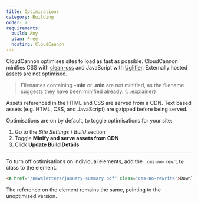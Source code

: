```yaml
---
title: Optimisations
category: Building
order: 7
requirements:
  build: Any
  plan: Free
  hosting: CloudCannon
---
```


CloudCannon optimises sites to load as fast as possible. CloudCannon minifies CSS with [clean-css](https://github.com/GoalSmashers/clean-css) and JavaScript with [Uglifier](https://github.com/lautis/uglifier). Externally hosted assets are not optimised.

> Filenames containing **-min** or **.min** are not minified, as the filename suggests they have been minified already.
{: .explainer}

Assets referenced in the HTML and CSS are served from a CDN. Text based assets (e.g. HTML, CSS, and JavaScript) are gzipped before being served.

Optimisations are on by default, to toggle optimisations for your site:

1. Go to the *Site Settings* / *Build* section
2. Toggle **Minify and serve assets from CDN**
3. Click **Update Build Details**

---

To turn off optimisations on individual elements, add the `.cms-no-rewrite` class to the element.

~~~html
<a href="/newsletters/january-summary.pdf" class="cms-no-rewrite">Download Latest Newsletter</a>
~~~

The reference on the element remains the same, pointing to the unoptimised version.

